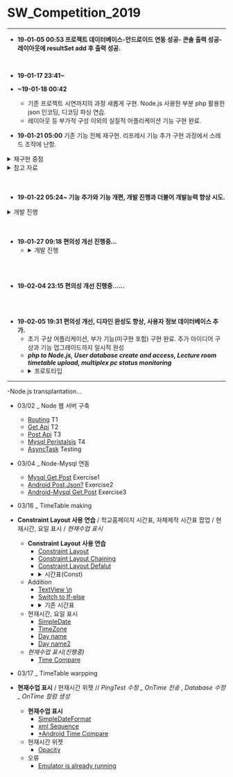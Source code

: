 # SW_Competition_2019


* * *
  - __19-01-05 00:53 프로젝트 데이터베이스-안드로이드 연동 성공- 콘솔 출력 성공- 레이아웃에 resultSet add 후 출력 성공.__ 
<br />

  - __19-01-17 23:41~__ 
  - __~19-01-18 00:42__
    - 기존 프로젝트 시연까지의 과정 새롭게 구현. Node.js 사용한 부분 php 활용한 json 인코딩, 디코딩 파싱 연습.
    - 레이아웃 등 부가적 구성 이외의 실질적 어플리케이션 기능 구현 완료. <br />
    
  - __19-01-21 05:00__ 기존 기능 전체 재구현. 리프레시 기능 추가 구현 과정에서 스레드 조작에 난항.
<details><summary>재구현 중점</summary><div markdown="1">

|문제점|해결방식|
|--|--|
|자바 코드에서 생성된 버튼 조작 어려움|xml에서 버튼 생성-자바 코드에서 R, R.id 활용해 버튼 정의 후 조작|
|새로고침 기능 부적절|데이터 커넥팅 스레드로 구현, 스레드 활용한 새로고침 기능 구현---스레드 실행, 정지 기능 활용 미흡|
```java
for (; i > 36; i--) {
            Button b = new Button(this);
            b.setText("" + i);
            b.setId(i);
            b.setTextSize(10);
            LinearLayout.LayoutParams params = new LinearLayout.LayoutParams(70, LinearLayout.LayoutParams.WRAP_CONTENT);
            params.setMargins(2, 2, 2, 2);
            b.setLayoutParams(params);
            intent=new Intent(this,activity_desktop.class);
            b.setOnClickListener(new View.OnClickListener() {
                @Override
                public void onClick(View v) {
                    startActivityForResult(intent,1);
                }
            });
            layout8.addView(b);
            if (i % 2 == 1) {
                TextView t = new TextView((this));
                layout8.addView(t);
            }
            btnarray[btncount] = b;
            pcstatus(btnarray[btncount], status[btncount]);
            btncount++;
            b.setGravity(1);
        }
```
총 42개의 버튼 , 분단 구별을 위한 공백 텍스트뷰 혹은 Margin값 생성.

__재구현 코드__
```html
<Button
                android:id="@+id/pc6"
                android:layout_width="15pt"
                android:layout_height="wrap_content"
                android:text="pc_6"
                android:layout_weight="1"
                android:textSize="5pt"/>
```
```java
for(;i<42;i++) {
            pcA[i]=(Button)findViewById(pcId[i]);
            statusA[i]=Integer.parseInt(s[i+1]);
            pcstatus(pcA[i],statusA[i]);
            pcA[i].setOnClickListener(new View.OnClickListener() {
                final int j=i;
                @Override
                public void onClick(View v) {
                    intent.putExtra("pc_Number",pcA[j].getText());
                    startActivityForResult(intent, 1);
                }
            });
        }
```
__변환 필요점__
```java
int i;
/
/
/
i=0;
        for(;i<42;i++) {
            pcA[i].setOnClickListener(new View.OnClickListener() {
                @Override
                public void onClick(View v) {
                    intent.putExtra("pc_Number",pcA[i].getText());
                    startActivityForResult(intent, 1);
                }
            });
        }
해당 코드의 문제는 onClickListener의 정의에 사용한 i로 인해 발생. 

"Variable '...' is accessed from within inner class, needs to be declared final"
런타임 에러를 회피하기 위해 outer class 변수 i 사용, 위와 같은 코드로
pcA 배열 버튼들의 onClickListener를 정의한 경우 모든 pcA 배열 버튼들은
클릭 이벤트가 발생할 경우 현재 i의 값을 호출해 이벤트 처리.
위의 코드를 실행할 경우 i의 값은 42.
이 경우 모든 pcA 배열의 버튼들은 클릭될 경우 pcA[42].getText()를 실행하게 됨.

sol 1-외부 메소드 활용
public void popUpClick(Button b) {
        b.setOnClickListener(new View.OnClickListener() {
            @Override
            public void onClick(View v) {
                intent.putExtra("pc_Number",b.getText());
                startActivityForResult(intent, 1);
            }
        });
    }
과 같이 개별 버튼이나 버튼 배열을 메소드 매개변수로 보내 온클릭리스너 정의

sol 2-각각 새로운 final 변수 활용
for(;i<42;i++) {
            pcA[i]=(Button)findViewById(pcId[i]);
            statusA[i]=Integer.parseInt(s[i+1]);
            pcstatus(pcA[i],statusA[i]);
            pcA[i].setOnClickListener(new View.OnClickListener() {
                final int j=i;
                @Override
                public void onClick(View v) {
                    intent.putExtra("pc_Number",pcA[j].getText());
                    startActivityForResult(intent, 1);
                }
            });
        }
        
/*등 다양한 시도를 해봤지만 실패. 간단한 해답이 있을듯도 하지만 현재로썬
각 버튼들에 각자의 온클릭리스너를 정의해주는 방법밖엔 없는듯*/
헛지랄이였고 코드 잘못써서 안된거.
sol 2 방법으로 구현.
__버튼을 this로 삼는 리스너 정의?__ inner와 outter 개념을 제대로 알아둬야 
```
</div>
</details>
<details><summary>참고 자료</summary>
  
  - [버튼 클릭이벤트 재구현](http://jizard.tistory.com/9) , [버튼 클릭이벤트 재구현2](https://medium.com/@henen/%EB%B9%A0%EB%A5%B4%EA%B2%8C-%EB%B0%B0%EC%9A%B0%EB%8A%94-%EC%95%88%EB%93%9C%EB%A1%9C%EC%9D%B4%EB%93%9C-clickevent%EB%A5%BC-%EB%A7%8C%EB%93%9C%EB%8A%94-3%EA%B0%80%EC%A7%80-%EB%B0%A9%EB%B2%95-annoymous-class-%EC%9D%B5%EB%AA%85-%ED%81%B4%EB%9E%98%EC%8A%A4-implements-1b1fbe1a74c0)
  
  
  - __[Reflection 활용한 메소드 가져오기](http://www.mkyong.com/java/how-to-use-reflection-to-call-java-method-at-runtime/),[필드 조작에 사용](https://code.i-harness.com/ko-kr/q/cc780b),[문법 참](http://darkhorizon.tistory.com/290)__

  - [스레드 조작](https://code.i-harness.com/ko-kr/q/1cb672)
  
  - [레이아웃 스타일 활용](http://itpangpang.xyz/289) 이외에도 직접 만든 스타일 개별 적용이나 테마 짜집기 시도해봤으나 실패.
  
  - [인텐트, 액티비티 추가](http://whatisthenext.tistory.com/64) , [인텐트 데이터 전송](https://lx5475.github.io/2016/01/27/android-intent/)

  </ditails>
<details><summary>오류 목록</summary>
  
  __Application Installation Failed-__
  
  Installation failed with message Failed to establish session.
  
  It is possible that this issue is resolved by uninstalling an existing version of the apk 
  
  if it is present, and then re-installing.
  
  WARNING: Uninstalling will remove the application data!

__Solve-__ _http://codedragon.tistory.com/7837_

Step 1: 디바이스 종료

Step 2: AndroidStduio에서 아래와 같이 수행합니다.

메뉴: [Build] >> [Clean Project] >>

메뉴: [Build] >> [ReBuild Project] >>

메뉴: [Build] >> [Build APK(s)] >>

Run

</details>
</details>

<br />
<br />

  - __19-01-22 05:24~ 기능 추가와 기능 개편, 개발 진행과 더불어 개발능력 향상 시도.__
<details><summary>개발 진행</summary><div markdown="1">
  
  |문제점|해결|
  |--|--|
  |새로고침 기능 부적절|데이터 커넥팅 스레드로 구현, 스레드 활용한 새로고침 기능 구현---스레드 실행, 정지 기능 활용 미흡|
  |새로고침 기능 구현에 레이아웃 실행시 생성된 스레드 재사용 시도|새로고침 버튼이 클릭될 시 새로운 URLConnector 생성 후 start하도록--- 성공.|
  ```java
  btn6202.setOnClickListener(new View.OnClickListener() {
            @Override
            public void onClick(View v) {
                i=0;
                URLConnector task = new URLConnector(test);
                task.start();
                try {
                    task.join();
                    System.out.println("waiting... for result");
                } catch (InterruptedException e) {
                    e.printStackTrace();
                }
                String result = task.getResult();
                System.out.println(result);
                task.interrupt();
                String[] s;
                s=result.trim().split("");
                for(;i<42;i++) {
                    statusA[i] = Integer.parseInt(s[i + 1]);
                    pcstatus(pcA[i], statusA[i]);
                }
            }
        });
  ```
  ~ 6:48 현재시간 표기, 갱신 레이아웃 구현 시도(스레드 활용)--- 실패. _handler 사용이 필요한 구현인 듯_
  
  기본 코드 - [현재 시간 출력하기](https://medium.com/@peteryun/android-how-to-print-current-date-and-time-in-java-45b884917c6f)
  
  갱신 시도(스레드, while문 사용) - [스레드 종료](http://www.masterqna.com/android/35826/%EC%95%88%EB%93%9C%EB%A1%9C%EC%9D%B4%EB%93%9C-%EC%8A%A4%EB%A0%88%EB%93%9C-%EC%A2%85%EB%A3%8C-%EC%A7%88%EB%AC%B8)
  
  스레드와 반복문을 사용해 갱신되는 시계 구현 성공, 액티비티 재실행 시 스레드 충돌로 예상되는 오류 발생. _handler_
  
  오류 메세지, 실패 코드
  
  "java.lang.NullPointerException: Attempt to invoke virtual method 'int android.text.Layout.getLineCount()' on a null object reference
        at android.widget.TextView.onMeasure(TextView.java:8628) ....."
  
  ```java
  Date dt = new Date();
    Log.d("DATE",dt.toString());

    SimpleDateFormat full_sdf = new SimpleDateFormat("yyyy-MM-dd, hh:mm:ss a");
    Log.d("DATE",full_sdf.format(dt).toString());

    SimpleDateFormat sdf = new SimpleDateFormat("hh");
    Log.d("DATE",sdf.format(dt).toString()+"시");
    class setDate extends Thread {
        @Override
        public void run() {
            while (!close) {
                dt = new Date();
                now.setText(full_sdf.format(dt).toString());
            }
        }
    }
  ```
   
  웹상 솔루션 활용해 해결 - [Thread + Handler로 현재 시간을 갱신하여 보여주기](http://blog.naver.com/PostView.nhn?blogId=bho7982&logNo=220908514907&parentCategoryNo=&categoryNo=106&viewDate=&isShowPopularPosts=false&from=postView) , [Thread 활용해 갱신](http://www.masterqna.com/android/30459/%EC%95%88%EB%93%9C%EB%A1%9C%EC%9D%B4%EB%93%9C-%ED%98%84%EC%9E%AC%EC%8B%9C%EA%B0%84-%EA%B5%AC%ED%95%98%EA%B8%B0-%EC%8B%9C%EA%B0%84%EC%A7%80%EB%82%98%EA%B2%8C)
  
  ~ 7:49 레이아웃 가시성, 편의성 향상--- drawable , onTouchListener 활용.
  
  - [android 커스텀 xml 둥근버튼 만들기](https://commin.tistory.com/25) , 
  - [버튼 이외 위젯에 클릭효과 구현](https://www.androidpub.com/1596818) , 
  - [버튼 스타일 적용 및 컨트롤](https://m.blog.naver.com/PostView.nhn?blogId=sangrime&logNo=220596277712&proxyReferer=https%3A%2F%2Fwww.google.com%2F) , 
  - [색상, 그라데이션, 테두리, 스타일, 이미지 버튼, 가장자리를 둥글게 만들기](https://withcoding.com/20) , 
  - [안드로이드 이벤트 : 버튼 클릭,롱클릭, 터치](https://bitsoul.tistory.com/13) , 
  - [Java 액티비티에서 Drawable 설정](https://choipandes.kr/23)
  - 결과물 
  <img src="./Screenshot_1548112694.png" alt="drawing" width="432" height="768"/> 
  
  ~ 19-01-22 8:21 Commit...
  </details>

<br />
<br />

  - __19-01-27 09:18 편의성 개선 진행중...__
    - <details><summary>개발 진행</summary><div markdown="1"> [안드로이드 Drawable 활용](https://aroundck.tistory.com/751) <br /> [안드로이드 View 그라데이션](https://kim6kim.tistory.com/3)</details>
  
  <br />
<br />

  - __19-02-04 23:15 편의성 개선 진행중......__
  
  <br />
  <br />
  
  - __19-02-05 19:31 편의성 개선, 디자인 완성도 향상, 사용자 정보 데이터베이스 추가.__
    - 초기 구상 어플리케이션, 부가 기능(미구현 포함) 구현 완료. 추가 아이디어 구상과 기능 업그레이드까지 일시적 완성
    - ___php to Node.js, User database create and access, Lecture room timetable upload, multiplex pc status monitoring___
    - <details><summary>프로토타입</summary><img src="./proto1.png" alt="drawing" width="216" height="384"/><img src="./proto2.png" alt="drawing" width="216" height="384"/><img src="./proto3.png" alt="drawing" width="216" height="384"/><img src="./proto4.png" alt="drawing" width="216" height="384"/><img src="./proto5.png" alt="drawing" width="216" height="384"/><img src="./proto6.png" alt="drawing" width="216" height="384"/></details>

* * *
-Node.js transplantation...
  - 03/02 _ Node 웹 서버 구축
    - [Routing](https://m.blog.naver.com/wlsdml1103/221154194152) T1
    - [Get Api](https://m.blog.naver.com/wlsdml1103/221154373834) T2
    - [Post Api](https://m.blog.naver.com/wlsdml1103/221155261911)  T3
    - [Mysql Peristalsis](https://m.blog.naver.com/wlsdml1103/221160152394) T4
    - [AsyncTask](https://wenliro.tistory.com/entry/Android-AsyncTask-%EB%A1%9C-JSON-Object-%EB%B0%9B%EC%95%84%EC%98%A4%EA%B8%B0) Testing
    
  - 03/04 _ Node-Mysql 연동
    - [Mysql Get,Post](https://github.com/hyunryeol/JavaProject-2018/blob/master/Test.js) Exercise1
    - [Android Post,Json?](https://gakari.tistory.com/entry/%EC%95%88%EB%93%9C%EB%A1%9C%EC%9D%B4%EB%93%9C-Nodejs%EC%84%9C%EB%B2%84%EB%A1%9C-POST%EB%B0%A9%EC%8B%9D%EC%9C%BC%EB%A1%9C-%EB%8D%B0%EC%9D%B4%ED%84%B0%EB%A5%BC-%EB%B3%B4%EB%82%B4%EA%B8%B0)  Exercise2
    - [Android-Mysql Get,Post](https://github.com/hyunryeol/JavaProject-2018/blob/master/index.js)  Exercise3

  - 03/16 _ TimeTable making
  - __Constraint Layout 사용 연습__ / 학교홈페이지 시간표, 자체제작 시간표 팝업 / 현재시간, 요일 표시 / _현재수업 표시_ 
    - __Constraint Layout 사용 연습__
      - [Constraint Layout](https://academy.realm.io/kr/posts/constraintlayout-it-can-do-what-now/) 
      - [Constraint Layout Chaining](https://medium.com/@futureofdev/android-constraintlayout-%EC%89%BD%EA%B2%8C-%EC%95%8C%EC%95%84%EA%B0%80%EC%9E%90-62d2ded79c17)
      - [Constraint Layout Defalut](https://kimch3617.tistory.com/entry/ConstraintLayout%EC%9D%98-%EA%B0%9C%EB%85%90%EA%B3%BC-%EA%B8%B0%EB%B3%B8-%EC%82%AC%EC%9A%A9%EB%B2%95)
      - <details><summary>시간표(Const)</summary><img src="./Const_6202.png" alt="drawing" width="216" height="384"/><img src="./Const_6202 I.png" alt="drawing" width="768" height="432"/></details>
    - Addition
      - [TextView \n](http://www.masterqna.com/android/82954/%EC%95%88%EB%93%9C%EB%A1%9C%EC%9D%B4%EB%93%9C-%EC%8A%A4%ED%8A%9C%EB%94%94%EC%98%A4-textview-%EC%A4%84%EB%B0%94%EA%BF%88-%EA%B0%9C%ED%96%89-n-%EC%A7%88%EB%AC%B8)
      - [Switch to If-else](https://stackoverflow.com/questions/28259009/how-to-automatically-convert-if-else-if-statement-to-switch)
      - <details><summary>기존 시간표</summary><img src="./timetable_6202.png" alt="drawing" width="216" height="384"/><img src="./timetable_6202_2.png" alt="drawing" width="216" height="384"/></details>
    - 현재시간, 요일 표시
      - [SimpleDate](https://liveonthekeyboard.tistory.com/entry/%EC%95%88%EB%93%9C%EB%A1%9C%EC%9D%B4%EB%93%9C-%ED%98%84%EC%9E%AC-%EC%8B%9C%EA%B0%84-%ED%98%84%EC%9E%AC-%EB%82%A0%EC%A7%9C-%EA%B5%AC%ED%95%98%EA%B8%B0-SimpleDateFormat)
      - [TimeZone](https://mainia.tistory.com/2246)
      - [Day name](https://oneday0012.tistory.com/61)
      - [Day name2](https://stackoverflow.com/questions/24367217/android-text-format-dateformat-eeee-gives-wrong-day-name)
    - _현재수업 표시(진행중)_
      - [Time Compare](http://sumi3360.blogspot.com/2014/01/android.html) 
      
  - 03/17 _ TimeTable warpping
  - __현재수업 표시__ / 현재시간 위젯 // _PingTest 수정 _ OnTime 전송 , Database 수정 _ OnTime 컬럼 생성_
    - __현재수업 표시__
      - [SimpleDateFormat](https://bvc12.tistory.com/168)
      - [xml Sequence](https://hashcode.co.kr/questions/2657/xml%EC%95%88%EC%97%90%EC%84%9C-%EB%8B%A4%EC%88%98%EC%9D%98-layout%EC%9D%B4-%EA%B3%84%EC%B8%B5%EB%B3%84%EB%A1%9C-%EC%9E%88%EC%9D%84-%EB%95%8C-%EA%B0%81-layout%EC%97%90-%EC%84%A4%EC%A0%95%EB%90%9C-background%EC%9D%98-priority%EB%A5%BC-%EC%84%A4%EC%A0%95%ED%95%A0-%EC%88%98%EA%B0%80-%EC%9E%88%EB%82%98%EC%9A%94)
      - [*Android Time Compare](http://sumi3360.blogspot.com/2014/01/android.html)
    - 현재시간 위젯
      - [Opacity](https://pimi.tistory.com/5)
    - 오류
      - [Emulator is already running](https://stackoverflow.com/questions/27014901/android-studio-emulator-is-already-running)
